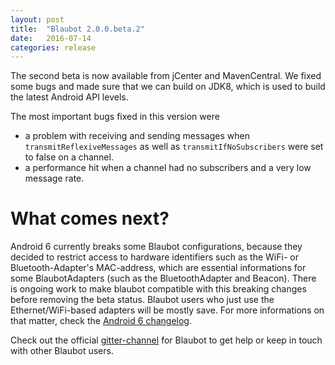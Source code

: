 ```yaml
---
layout: post
title:  "Blaubot 2.0.0.beta.2"
date:   2016-07-14
categories: release
---
```


The second beta is now available from jCenter and MavenCentral.
We fixed some bugs and made sure that we can build on JDK8, which is used to build the latest Android API levels.

The most important bugs fixed in this version were 

  * a problem with receiving and sending messages when `transmitReflexiveMessages` as well as `transmitIfNoSubscribers` were set to false on a channel.
  * a performance hit when a channel had no subscribers and a very low message rate.


# What comes next?
Android 6 currently breaks some Blaubot configurations, because they decided to restrict access to hardware identifiers such as the WiFi- or Bluetooth-Adapter's MAC-address, which are essential informations for some BlaubotAdapters (such as the BluetoothAdapter and Beacon).
There is ongoing work to make blaubot compatible with this breaking changes before removing the beta status.
Blaubot users who just use the Ethernet/WiFi-based adapters will be mostly save.
For more informations on that matter, check the [Android 6 changelog](https://developer.android.com/about/versions/marshmallow/android-6.0-changes.html).


Check out the official [gitter-channel](/chat.html) for Blaubot to get help or keep in touch with other Blaubot users.

